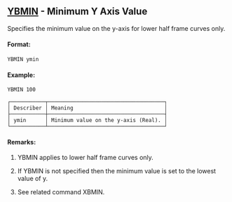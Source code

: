 ## [YBMIN](https://nexus.hexagon.com/documentationcenter/bundle/MSC_Nastran_2022.4/page/Nastran_Combined_Book/qrg/casecontrol4c/TOC.YBMIN.xhtml) - Minimum Y Axis Value

Specifies the minimum value on the y-axis for lower half frame curves only.

#### Format:

```nastran
YBMIN ymin
```

#### Example:

```nastran
YBMIN 100
```

```text
┌───────────┬─────────────────────────────────────┐
│ Describer │ Meaning                             │
├───────────┼─────────────────────────────────────┤
│ ymin      │ Minimum value on the y-axis (Real). │
└───────────┴─────────────────────────────────────┘
```
#### Remarks:

1. YBMIN applies to lower half frame curves only.

2. If YBMIN is not specified then the minimum value is set to the lowest value of y.

3. See related command XBMIN.

